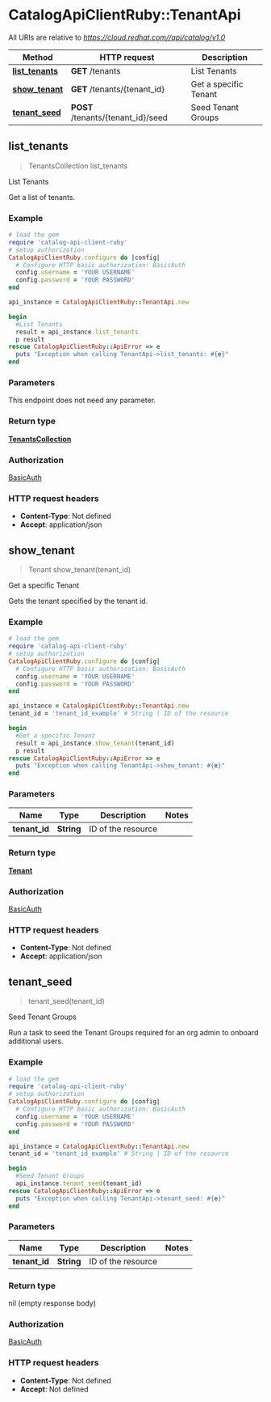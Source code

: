# CatalogApiClientRuby::TenantApi

All URIs are relative to *https://cloud.redhat.com//api/catalog/v1.0*

Method | HTTP request | Description
------------- | ------------- | -------------
[**list_tenants**](TenantApi.md#list_tenants) | **GET** /tenants | List Tenants
[**show_tenant**](TenantApi.md#show_tenant) | **GET** /tenants/{tenant_id} | Get a specific Tenant
[**tenant_seed**](TenantApi.md#tenant_seed) | **POST** /tenants/{tenant_id}/seed | Seed Tenant Groups



## list_tenants

> TenantsCollection list_tenants

List Tenants

Get a list of tenants.

### Example

```ruby
# load the gem
require 'catalog-api-client-ruby'
# setup authorization
CatalogApiClientRuby.configure do |config|
  # Configure HTTP basic authorization: BasicAuth
  config.username = 'YOUR USERNAME'
  config.password = 'YOUR PASSWORD'
end

api_instance = CatalogApiClientRuby::TenantApi.new

begin
  #List Tenants
  result = api_instance.list_tenants
  p result
rescue CatalogApiClientRuby::ApiError => e
  puts "Exception when calling TenantApi->list_tenants: #{e}"
end
```

### Parameters

This endpoint does not need any parameter.

### Return type

[**TenantsCollection**](TenantsCollection.md)

### Authorization

[BasicAuth](../README.md#BasicAuth)

### HTTP request headers

- **Content-Type**: Not defined
- **Accept**: application/json


## show_tenant

> Tenant show_tenant(tenant_id)

Get a specific Tenant

Gets the tenant specified by the tenant id.

### Example

```ruby
# load the gem
require 'catalog-api-client-ruby'
# setup authorization
CatalogApiClientRuby.configure do |config|
  # Configure HTTP basic authorization: BasicAuth
  config.username = 'YOUR USERNAME'
  config.password = 'YOUR PASSWORD'
end

api_instance = CatalogApiClientRuby::TenantApi.new
tenant_id = 'tenant_id_example' # String | ID of the resource

begin
  #Get a specific Tenant
  result = api_instance.show_tenant(tenant_id)
  p result
rescue CatalogApiClientRuby::ApiError => e
  puts "Exception when calling TenantApi->show_tenant: #{e}"
end
```

### Parameters


Name | Type | Description  | Notes
------------- | ------------- | ------------- | -------------
 **tenant_id** | **String**| ID of the resource | 

### Return type

[**Tenant**](Tenant.md)

### Authorization

[BasicAuth](../README.md#BasicAuth)

### HTTP request headers

- **Content-Type**: Not defined
- **Accept**: application/json


## tenant_seed

> tenant_seed(tenant_id)

Seed Tenant Groups

Run a task to seed the Tenant Groups required for an org admin to onboard additional users.

### Example

```ruby
# load the gem
require 'catalog-api-client-ruby'
# setup authorization
CatalogApiClientRuby.configure do |config|
  # Configure HTTP basic authorization: BasicAuth
  config.username = 'YOUR USERNAME'
  config.password = 'YOUR PASSWORD'
end

api_instance = CatalogApiClientRuby::TenantApi.new
tenant_id = 'tenant_id_example' # String | ID of the resource

begin
  #Seed Tenant Groups
  api_instance.tenant_seed(tenant_id)
rescue CatalogApiClientRuby::ApiError => e
  puts "Exception when calling TenantApi->tenant_seed: #{e}"
end
```

### Parameters


Name | Type | Description  | Notes
------------- | ------------- | ------------- | -------------
 **tenant_id** | **String**| ID of the resource | 

### Return type

nil (empty response body)

### Authorization

[BasicAuth](../README.md#BasicAuth)

### HTTP request headers

- **Content-Type**: Not defined
- **Accept**: Not defined

